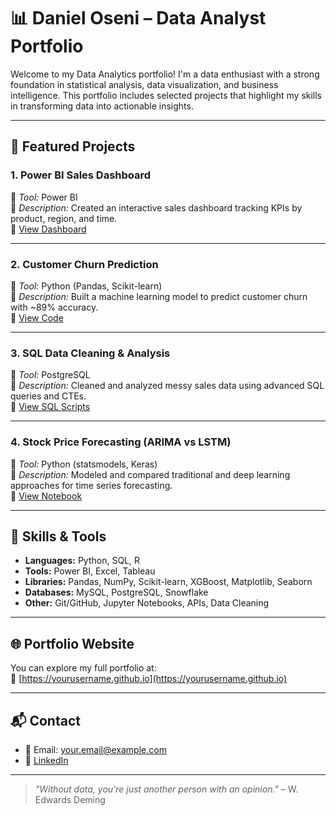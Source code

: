 # 📊 Daniel Oseni – Data Analyst Portfolio

Welcome to my Data Analytics portfolio! I'm a data enthusiast with a strong foundation in statistical analysis, data visualization, and business intelligence. This portfolio includes selected projects that highlight my skills in transforming data into actionable insights.

---

## 🚀 Featured Projects

### 1. **Power BI Sales Dashboard**
📌 *Tool:* Power BI  
📄 *Description:* Created an interactive sales dashboard tracking KPIs by product, region, and time.  
🔗 [View Dashboard](#)

---

### 2. **Customer Churn Prediction**
📌 *Tool:* Python (Pandas, Scikit-learn)  
📄 *Description:* Built a machine learning model to predict customer churn with ~89% accuracy.  
🔗 [View Code](#)

---

### 3. **SQL Data Cleaning & Analysis**
📌 *Tool:* PostgreSQL  
📄 *Description:* Cleaned and analyzed messy sales data using advanced SQL queries and CTEs.  
🔗 [View SQL Scripts](#)

---

### 4. **Stock Price Forecasting (ARIMA vs LSTM)**
📌 *Tool:* Python (statsmodels, Keras)  
📄 *Description:* Modeled and compared traditional and deep learning approaches for time series forecasting.  
🔗 [View Notebook](#)

---

## 🧠 Skills & Tools

- **Languages:** Python, SQL, R  
- **Tools:** Power BI, Excel, Tableau  
- **Libraries:** Pandas, NumPy, Scikit-learn, XGBoost, Matplotlib, Seaborn  
- **Databases:** MySQL, PostgreSQL, Snowflake  
- **Other:** Git/GitHub, Jupyter Notebooks, APIs, Data Cleaning

---

## 🌐 Portfolio Website

You can explore my full portfolio at:  
🔗 [https://yourusername.github.io](https://yourusername.github.io)

---

## 📬 Contact

- 📧 Email: your.email@example.com  
- 💼 [LinkedIn](https://www.linkedin.com/in/yourname)

---

> _"Without data, you're just another person with an opinion."_ – W. Edwards Deming

